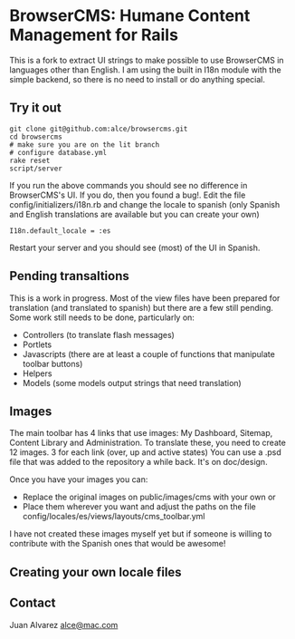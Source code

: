 # BrowserCMS: Humane Content Management for Rails

This is a fork to extract UI strings to make possible to use BrowserCMS in languages other than English.
I am using the built in I18n module with the simple backend, so there is no need to install or do
anything special. 

## Try it out
    
    git clone git@github.com:alce/browsercms.git 
    cd browsercms
    # make sure you are on the lit branch
    # configure database.yml
    rake reset
    script/server
    
If you run the above commands you should see no difference in BrowserCMS's UI. If you do, then
you found a bug!. Edit the file config/initializers/i18n.rb and change the locale to spanish 
(only Spanish and English translations are available but you can create your own)

    I18n.default_locale = :es
    
Restart your server and you should see (most) of the UI in Spanish.


## Pending transaltions

This is a work in progress. Most of the view files have been prepared for translation (and 
translated to spanish) but there are a few still pending. Some work still needs to be done, 
particularly on:

* Controllers (to translate flash messages)
* Portlets
* Javascripts (there are at least a couple of functions that manipulate toolbar buttons)
* Helpers
* Models (some models output strings that need translation)

## Images

The main toolbar has 4 links that use images: My Dashboard, Sitemap, Content  Library and Administration.
To translate these, you need to create 12 images. 3 for each link (over, up and active states)
You can use a .psd file that was added to the repository a while back. It's on doc/design.

Once you have your images you can:

* Replace the original images on public/images/cms with your own or
* Place them wherever you want and adjust the paths on the file config/locales/es/views/layouts/cms_toolbar.yml

I have not created these images myself yet but if someone is willing to contribute with the Spanish ones
that would be awesome! 

## Creating your own locale files

## Contact
Juan Alvarez
alce@mac.com
  

    

